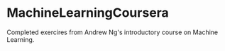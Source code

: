 # MachineLearningCoursera
Completed exercires from Andrew Ng's introductory course on Machine Learning. 
